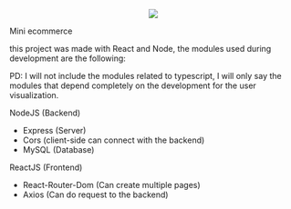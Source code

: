 <p align="center">
    <img src="https://i.imgur.com/USCoPJo.png"/>
</p>

Mini ecommerce

this project was made with React and Node, the modules used during development are the following:

PD: I will not include the modules related to typescript, I will only say the modules that depend completely on the development for the user visualization.

NodeJS (Backend)

<ul>
    <li>Express (Server)</li>
    <li>Cors (client-side can connect with the backend)</li>
    <li>MySQL (Database)</li>
</ul>

ReactJS (Frontend)

<ul>
    <li>React-Router-Dom (Can create multiple pages)</li>
    <li>Axios (Can do request to the backend)</li>
</ul>